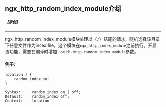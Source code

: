 ## ngx_http_random_index_module介绍

##### `【原创】`
---

ngx_http_random_index_module模块处理以（`/`）结尾的请求，随机选择该目录下任意文件作为index file。这个模块在`ngx_http_index_module`之前执行。开启该功能，需要在编译时增加`--with-http_random_index_module`参数。

#### 例子:

```nginx
location / {
    random_index on;
}
```

```nginx
Syntax: 	random_index on | off;
Default: 	random_index off;
Context: 	location
```
